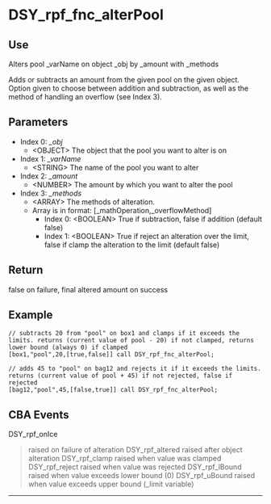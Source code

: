 # DSY_rpf_fnc_alterPool

## Use

Alters pool _varName on object _obj by _amount with _methods

Adds or subtracts an amount from the given pool on the given object. Option given to choose between addition and subtraction, as well as the method of handling an overflow (see Index 3).

## Parameters
- Index 0: *_obj*
    - \<OBJECT\> The object that the pool you want to alter is on
- Index 1: *_varName*
    - \<STRING\> The name of the pool you want to alter
- Index 2: *_amount*
    - \<NUMBER\> The amount by which you want to alter the pool
- Index 3: *_methods*
    - \<ARRAY\> The methods of alteration.
    - Array is in format: [_mathOperation,_overflowMethod]
        - Index 0: \<BOOLEAN\> True if subtraction, false if addition (default false)  
        - Index 1: \<BOOLEAN\> True if reject an alteration over the limit, false if clamp the alteration to the limit (default false) 
## Return

false on failure, final altered amount on success

## Example

    // subtracts 20 from "pool" on box1 and clamps if it exceeds the limits. returns (current value of pool - 20) if not clamped, returns lower bound (always 0) if clamped
    [box1,"pool",20,[true,false]] call DSY_rpf_fnc_alterPool;

    // adds 45 to "pool" on bag12 and rejects it if it exceeds the limits. returns (current value of pool + 45) if not rejected, false if rejected
    [bag12,"pool",45,[false,true]] call DSY_rpf_fnc_alterPool;

## CBA Events

DSY_rpf_onIce
> raised on failure of alteration
DSY_rpf_altered
> raised after object alteration
DSY_rpf_clamp
> raised when value was clamped
DSY_rpf_reject
> raised when value was rejected
DSY_rpf_lBound
> raised when value exceeds lower bound (0)
DSY_rpf_uBound
> raised when value exceeds upper bound (_limit variable)

***